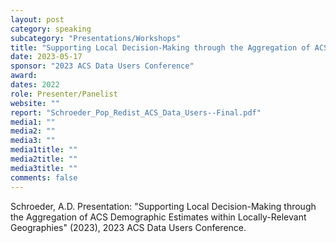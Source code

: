 ```yaml
---
layout: post
category: speaking
subcategory: "Presentations/Workshops"
title: "Supporting Local Decision-Making through the Aggregation of ACS Demographic Estimates within Locally-Relevant Geographies"
date: 2023-05-17
sponsor: "2023 ACS Data Users Conference"
award:
dates: 2022
role: Presenter/Panelist
website: ""
report: "Schroeder_Pop_Redist_ACS_Data_Users--Final.pdf"
media1: ""
media2: ""
media3: ""
media1title: ""
media2title: ""
media3title: ""
comments: false
---
```


Schroeder, A.D. Presentation: "Supporting Local Decision-Making through the Aggregation of ACS Demographic Estimates within Locally-Relevant Geographies" (2023), 2023 ACS Data Users Conference.
